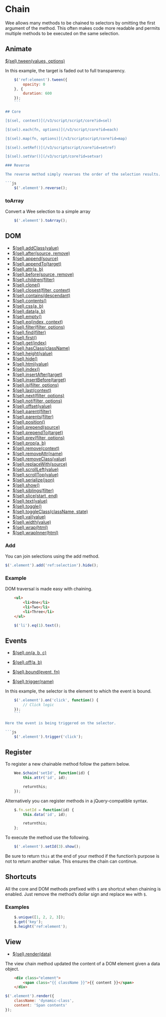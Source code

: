 # Chain

Wee allows many methods to be chained to selectors by omitting the first argument of the method. This often makes code more readable and permits multiple methods to be executed on the same selection.

## Animate

[$(sel).tween(values, options)](/v3/script/animate?id=tween)

In this example, the target is faded out to full transparency.

```js
    $('ref:element').tween({
        opacity: 0
    }, {
        duration: 600
    });
	```

## Core

[$(sel, context)](/v3/script/script/core?id=sel)

[$(sel).each(fn, options)](/v3/script/core?id=each)

[$(sel).map(fn, options)](/v3/scriptscript/core?id=map)

[$(sel).setRef()](/v3/scriptscript/core?id=setref)

[$(sel).setVar()](/v3/script/core?id=setvar)

### Reverse

The reverse method simply reverses the order of the selection results.

```js
    $('.element').reverse();
```

### toArray

Convert a Wee selection to a simple array
```js
    $('.element').toArray();
```

## DOM

- [$(sel).addClass(value)](/v3/script/dom?id=addclass)
- [$(sel).after(source, remove)](/v3/script/dom?id=after)
- [$(sel).append(source)](/v3/script/dom?id=append)
- [$(sel).appendTo(target)](/v3/script/dom?id=appendto)
- [$(sel).attr(a, b)](/v3/script/dom?id=attr)
- [$(sel).before(source, remove)](/v3/script/dom?id=before)
- [$(sel).children(filter)](/v3/script/dom?id=children)
- [$(sel).clone()](/v3/script/dom?id=clone)
- [$(sel).closest(filter, context)](/v3/script/dom?id=closest)
- [$(sel).contains(descendant)](/v3/script/dom?id=contains)
- [$(sel).contents()](/v3/script/dom?id=contents)
- [$(sel).css(a, b)](/v3/script/dom?id=css)
- [$(sel).data(a, b)](/v3/script/dom?id=data)
- [$(sel).empty()](/v3/script/dom?id=empty)
- [$(sel).eq(index, context)](/v3/script/core?id=eq)
- [$(sel).filter(filter, options)](/v3/script/dom?id=filter)
- [$(sel).find(filter)](/v3/script/dom?id=find)
- [$(sel).first()](/v3/script/core?id=first)
- [$(sel).get(index)](/v3/script/core?id=eq)
- [$(sel).hasClass(className)](/v3/script/dom?id=hasclass)
- [$(sel).height(value)](/v3/script/dom?id=height)
- [$(sel).hide()](/v3/script/dom?id=hide)
- [$(sel).html(value)](/v3/script/dom?id=html)
- [$(sel).index()](/v3/script/dom?id=index)
- [$(sel).insertAfter(target)](/v3/script/dom?id=insertafter)
- [$(sel).insertBefore(target)](/v3/script/dom?id=insertbefore)
- [$(sel).is(filter, options)](/v3/script/dom?id=is)
- [$(sel).last(context)](/v3/script/dom?id=last)
- [$(sel).next(filter, options)](/v3/script/dom?id=next)
- [$(sel).not(filter, options)](/v3/script/dom?id=not)
- [$(sel).offset(value)](/v3/script/dom?id=offset)
- [$(sel).parent(filter)](/v3/script/dom?id=parent)
- [$(sel).parents(filter)](/v3/script/dom?id=parents)
- [$(sel).position()](/v3/script/dom?id=position)
- [$(sel).prepend(source)](/v3/script/dom?id=prepend)
- [$(sel).prependTo(target)](/v3/script/dom?id=prependto)
- [$(sel).prev(filter, options)](/v3/script/dom?id=prev)
- [$(sel).prop(a, b)](/v3/script/dom?id=prop)
- [$(sel).remove(context)](/v3/script/dom?id=remove)
- [$(sel).removeAttr(name)](/v3/script/dom?id=removeattr)
- [$(sel).removeClass(value)](/v3/script/dom?id=removeclass)
- [$(sel).replaceWith(source)](/v3/script/dom?id=replacewith)
- [$(sel).scrollLeft(value)](/v3/script/dom?id=scrollleft)
- [$(sel).scrollTop(value)](/v3/script/dom?id=scrolltop)
- [$(sel).serialize(json)](/v3/script/dom?id=serializeform)
- [$(sel).show()](/v3/script/dom?id=show)
- [$(sel).siblings(filter)](/v3/script/dom?id=siblings)
- [$(sel).slice(start, end)](/v3/script/dom?id=slice)
- [$(sel).text(value)](/v3/script/dom?id=text)
- [$(sel).toggle()](/v3/script/dom?id=toggle)
- [$(sel).toggleClass(className, state)](/v3/script/dom?id=toggleclass)
- [$(sel).val(value)](/v3/script/dom?id=val)
- [$(sel).width(value)](/v3/script/dom?id=width)
- [$(sel).wrap(html)](/v3/script/dom?id=wrap)
- [$(sel).wrapInner(html)](/v3/script/dom?id=wrapinner)

### Add

You can join selections using the add method.

```js
$('.element').add('ref:selection').hide();
```

### Example

DOM traversal is made easy with chaining.

```html
    <ul>
		<li>One</li>
		<li>Two</li>
		<li>Three</li>
	</ul>
```
```js
    $('li').eq(1).text();
```

## Events

- [$(sel).on(a, b, c)](/v3/script/events?id=#on)

- [$(sel).off(a, b)](/v3/script/events?id=#off)

- [$(sel).bound(event, fn)](/v3/script/events?id=#bound)

- [$(sel).trigger(name)](/v3/script/events?id=#trigger)

In this example, the selector is the element to which the event is bound.

```js
    $('.element').on('click', function() {
        // Click logic
    });
	```

Here the event is being triggered on the selector.

```js
    $('.element').trigger('click');
```

## Register

To register a new chainable method follow the pattern below.

```js
    Wee.$chain('setId', function(id) {
        this.attr('id', id);

        returnthis;
    });
```

Alternatively you can register methods in a jQuery-compatible syntax.

```js
    $.fn.setId = function(id) {
        this.data('id', id);

        returnthis;
    };
```

To execute the method use the following.

```js
    $('.element').setId(3).show();
```

Be sure to return `this` at the end of your method if the function’s purpose is not to return another value. This ensures the chain can continue.

## Shortcuts

All the core and DOM methods prefixed with `$` are shortcut when chaining is enabled. Just remove the method’s dollar sign and replace `Wee` with `$`.

### Examples
```js
    $.unique([1, 2, 2, 3]);
    $.get('key');
    $.height('ref:element');
```

## View

- [$(sel).render(data)](/v3/script/view?id=#render)

The view chain method updated the content of a DOM element given a data object.

```html
    <div class="element">
		<span class="{{ className }}">{{ content }}</span>
	</div>
```

```js
$('.element').render({
    className: 'dynamic-class',
    content: 'Span contents'
});
```
